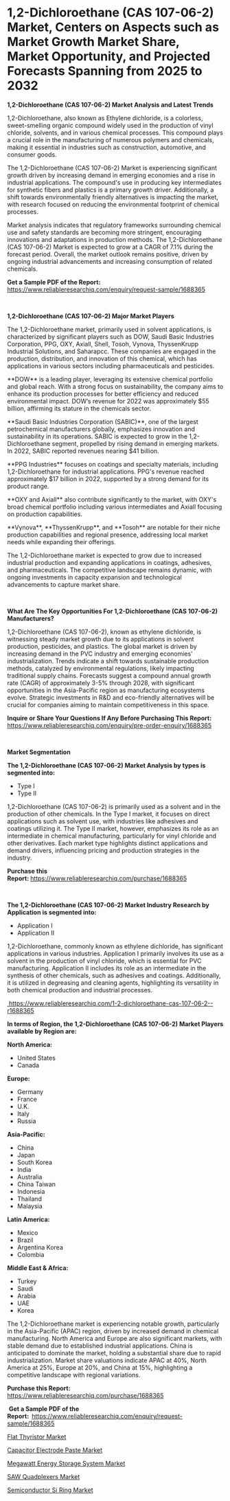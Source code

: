 <p><h1>1,2-Dichloroethane (CAS 107-06-2) Market, Centers on Aspects such as Market Growth Market Share, Market Opportunity, and Projected Forecasts Spanning from 2025 to 2032</h1></p><p><strong>1,2-Dichloroethane (CAS 107-06-2) Market Analysis and Latest Trends</strong></p>
<p><p>1,2-Dichloroethane, also known as Ethylene dichloride, is a colorless, sweet-smelling organic compound widely used in the production of vinyl chloride, solvents, and in various chemical processes. This compound plays a crucial role in the manufacturing of numerous polymers and chemicals, making it essential in industries such as construction, automotive, and consumer goods.</p><p>The 1,2-Dichloroethane (CAS 107-06-2) Market is experiencing significant growth driven by increasing demand in emerging economies and a rise in industrial applications. The compound's use in producing key intermediates for synthetic fibers and plastics is a primary growth driver. Additionally, a shift towards environmentally friendly alternatives is impacting the market, with research focused on reducing the environmental footprint of chemical processes.</p><p>Market analysis indicates that regulatory frameworks surrounding chemical use and safety standards are becoming more stringent, encouraging innovations and adaptations in production methods. The 1,2-Dichloroethane (CAS 107-06-2) Market is expected to grow at a CAGR of 7.1% during the forecast period. Overall, the market outlook remains positive, driven by ongoing industrial advancements and increasing consumption of related chemicals.</p></p>
<p><strong>Get a Sample PDF of the Report:&nbsp;</strong> <a href="https://www.reliableresearchiq.com/enquiry/request-sample/1688365?utm_campaign=1834&utm_medium=2&utm_source=Github&utm_content=ia&utm_term=26032025&utm_id=12-dichloroethane-cas-107-06-2">https://www.reliableresearchiq.com/enquiry/request-sample/1688365</a></p>
<p>&nbsp;</p>
<p><strong>1,2-Dichloroethane (CAS 107-06-2) Major Market Players</strong></p>
<p><p>The 1,2-Dichloroethane market, primarily used in solvent applications, is characterized by significant players such as DOW, Saudi Basic Industries Corporation, PPG, OXY, Axiall, Shell, Tosoh, Vynova, ThyssenKrupp Industrial Solutions, and Saharapcc. These companies are engaged in the production, distribution, and innovation of this chemical, which has applications in various sectors including pharmaceuticals and pesticides.</p><p>**DOW** is a leading player, leveraging its extensive chemical portfolio and global reach. With a strong focus on sustainability, the company aims to enhance its production processes for better efficiency and reduced environmental impact. DOW’s revenue for 2022 was approximately $55 billion, affirming its stature in the chemicals sector.</p><p>**Saudi Basic Industries Corporation (SABIC)**, one of the largest petrochemical manufacturers globally, emphasizes innovation and sustainability in its operations. SABIC is expected to grow in the 1,2-Dichloroethane segment, propelled by rising demand in emerging markets. In 2022, SABIC reported revenues nearing $41 billion.</p><p>**PPG Industries** focuses on coatings and specialty materials, including 1,2-Dichloroethane for industrial applications. PPG's revenue reached approximately $17 billion in 2022, supported by a strong demand for its product range.</p><p>**OXY and Axiall** also contribute significantly to the market, with OXY's broad chemical portfolio including various intermediates and Axiall focusing on production capabilities. </p><p>**Vynova**, **ThyssenKrupp**, and **Tosoh** are notable for their niche production capabilities and regional presence, addressing local market needs while expanding their offerings.</p><p>The 1,2-Dichloroethane market is expected to grow due to increased industrial production and expanding applications in coatings, adhesives, and pharmaceuticals. The competitive landscape remains dynamic, with ongoing investments in capacity expansion and technological advancements to capture market share.</p></p>
<p>&nbsp;</p>
<p><strong>What Are The Key Opportunities For 1,2-Dichloroethane (CAS 107-06-2) Manufacturers?</strong></p>
<p><p>1,2-Dichloroethane (CAS 107-06-2), known as ethylene dichloride, is witnessing steady market growth due to its applications in solvent production, pesticides, and plastics. The global market is driven by increasing demand in the PVC industry and emerging economies' industrialization. Trends indicate a shift towards sustainable production methods, catalyzed by environmental regulations, likely impacting traditional supply chains. Forecasts suggest a compound annual growth rate (CAGR) of approximately 3-5% through 2028, with significant opportunities in the Asia-Pacific region as manufacturing ecosystems evolve. Strategic investments in R&D and eco-friendly alternatives will be crucial for companies aiming to maintain competitiveness in this space.</p></p>
<p><strong>Inquire or Share Your Questions If Any Before Purchasing This Report:</strong> <a href="https://www.reliableresearchiq.com/enquiry/pre-order-enquiry/1688365?utm_campaign=1834&utm_medium=2&utm_source=Github&utm_content=ia&utm_term=26032025&utm_id=12-dichloroethane-cas-107-06-2">https://www.reliableresearchiq.com/enquiry/pre-order-enquiry/1688365</a></p>
<p>&nbsp;</p>
<p><strong>Market Segmentation</strong></p>
<p><strong>The 1,2-Dichloroethane (CAS 107-06-2) Market Analysis by types is segmented into:</strong></p>
<p><ul><li>Type I</li><li>Type II</li></ul></p>
<p><p>1,2-Dichloroethane (CAS 107-06-2) is primarily used as a solvent and in the production of other chemicals. In the Type I market, it focuses on direct applications such as solvent use, with industries like adhesives and coatings utilizing it. The Type II market, however, emphasizes its role as an intermediate in chemical manufacturing, particularly for vinyl chloride and other derivatives. Each market type highlights distinct applications and demand drivers, influencing pricing and production strategies in the industry.</p></p>
<p><strong>Purchase this Report:&nbsp;</strong><a href="https://www.reliableresearchiq.com/purchase/1688365?utm_campaign=1834&utm_medium=2&utm_source=Github&utm_content=ia&utm_term=26032025&utm_id=12-dichloroethane-cas-107-06-2">https://www.reliableresearchiq.com/purchase/1688365</a></p>
<p>&nbsp;</p>
<p><strong>The 1,2-Dichloroethane (CAS 107-06-2) Market Industry Research by Application is segmented into:</strong></p>
<p><ul><li>Application I</li><li>Application II</li></ul></p>
<p><p>1,2-Dichloroethane, commonly known as ethylene dichloride, has significant applications in various industries. Application I primarily involves its use as a solvent in the production of vinyl chloride, which is essential for PVC manufacturing. Application II includes its role as an intermediate in the synthesis of other chemicals, such as adhesives and coatings. Additionally, it is utilized in degreasing and cleaning agents, highlighting its versatility in both chemical production and industrial processes.</p></p>
<p><a href="https://www.reliableresearchiq.com/1-2-dichloroethane-cas-107-06-2--r1688365?utm_campaign=1834&utm_medium=2&utm_source=Github&utm_content=ia&utm_term=26032025&utm_id=12-dichloroethane-cas-107-06-2">&nbsp;https://www.reliableresearchiq.com/1-2-dichloroethane-cas-107-06-2--r1688365</a></p>
<p><strong>In terms of Region, the 1,2-Dichloroethane (CAS 107-06-2) Market Players available by Region are:</strong></p>
<p>
    <p> <strong> North America: </strong>
        <ul>
            <li>United States</li>
            <li>Canada</li>
        </ul>
        </p> 
    <p> <strong> Europe: </strong>
        <ul>
            <li>Germany</li>
            <li>France</li>
            <li>U.K.</li>
            <li>Italy</li>
            <li>Russia</li>
        </ul>
        </p> 
    <p> <strong> Asia-Pacific: </strong>
        <ul>
            <li>China</li>
            <li>Japan</li>
            <li>South Korea</li>
            <li>India</li>
            <li>Australia</li>
            <li>China Taiwan</li>
            <li>Indonesia</li>
            <li>Thailand</li>
            <li>Malaysia</li>
        </ul>
        </p> 
    <p> <strong> Latin America: </strong>
        <ul>
            <li>Mexico</li>
            <li>Brazil</li>
            <li>Argentina Korea</li>
            <li>Colombia</li>
        </ul>
        </p> 
    <p> <strong> Middle East & Africa: </strong>
        <ul>
            <li>Turkey</li>
            <li>Saudi</li>
            <li>Arabia</li>
            <li>UAE</li>
            <li>Korea</li>
        </ul>
    </p>
    </p>
<p><p>The 1,2-Dichloroethane market is experiencing notable growth, particularly in the Asia-Pacific (APAC) region, driven by increased demand in chemical manufacturing. North America and Europe are also significant markets, with stable demand due to established industrial applications. China is anticipated to dominate the market, holding a substantial share due to rapid industrialization. Market share valuations indicate APAC at 40%, North America at 25%, Europe at 20%, and China at 15%, highlighting a competitive landscape with regional variations.</p></p>
<p><strong>Purchase this Report: </strong><a href="https://www.reliableresearchiq.com/purchase/1688365?utm_campaign=1834&utm_medium=2&utm_source=Github&utm_content=ia&utm_term=26032025&utm_id=12-dichloroethane-cas-107-06-2">https://www.reliableresearchiq.com/purchase/1688365</a></p>
<p>&nbsp;<strong>Get a Sample PDF of the Report:&nbsp;&nbsp;</strong><a href="https://www.reliableresearchiq.com/enquiry/request-sample/1688365?utm_campaign=1834&utm_medium=2&utm_source=Github&utm_content=ia&utm_term=26032025&utm_id=12-dichloroethane-cas-107-06-2">https://www.reliableresearchiq.com/enquiry/request-sample/1688365</a></p>
<p><strong></strong></p>
<p><p><a href="https://github.com/jensanohishi/Market-Research-Report-List-1/blob/main/flat-thyristor-market.md?utm_campaign=1834&utm_medium=2&utm_source=Github&utm_content=ia&utm_term=26032025&utm_id=12-dichloroethane-cas-107-06-2">Flat Thyristor Market</a></p><p><a href="https://github.com/cwasicioaie/Market-Research-Report-List-1/blob/main/capacitor-electrode-paste-market.md?utm_campaign=1834&utm_medium=2&utm_source=Github&utm_content=ia&utm_term=26032025&utm_id=12-dichloroethane-cas-107-06-2">Capacitor Electrode Paste Market</a></p><p><a href="https://github.com/ebalabenoot/Market-Research-Report-List-1/blob/main/megawatt-energy-storage-system-market.md?utm_campaign=1834&utm_medium=2&utm_source=Github&utm_content=ia&utm_term=26032025&utm_id=12-dichloroethane-cas-107-06-2">Megawatt Energy Storage System Market</a></p><p><a href="https://github.com/qianyateina/Market-Research-Report-List-1/blob/main/saw-quadplexers-market.md?utm_campaign=1834&utm_medium=2&utm_source=Github&utm_content=ia&utm_term=26032025&utm_id=12-dichloroethane-cas-107-06-2">SAW Quadplexers Market</a></p><p><a href="https://github.com/handyiongikg/Market-Research-Report-List-1/blob/main/semiconductor-si-ring-market.md?utm_campaign=1834&utm_medium=2&utm_source=Github&utm_content=ia&utm_term=26032025&utm_id=12-dichloroethane-cas-107-06-2">Semiconductor Si Ring Market</a></p></p>